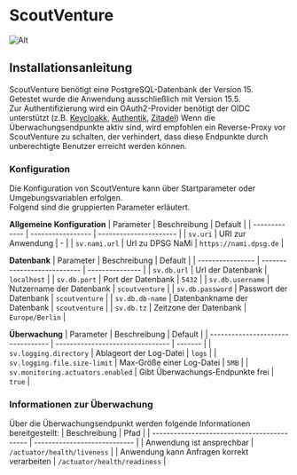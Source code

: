 # ScoutVenture

![Alt](https://repobeats.axiom.co/api/embed/3046a12e61b09e8f22a5835d1bb43fc6a383de9e.svg "Repobeats analytics image")

## Installationsanleitung

ScoutVenture benötigt eine PostgreSQL-Datenbank der Version 15. <br/>
Getestet wurde die Anwendung ausschließlich mit Version 15.5. <br/>
Zur Authentifizierung wird ein OAuth2-Provider benötigt der OIDC unterstützt (z.B. [Keycloakk](https://github.com/keycloak/keycloak), [Authentik](https://github.com/goauthentik/authentik), [Zitadel](https://github.com/zitadel/zitadel))
Wenn die Überwachungsendpunkte aktiv sind, wird empfohlen ein Reverse-Proxy vor ScoutVenture zu schalten, der verhindert, dass diese Endpunkte durch unberechtigte Benutzer erreicht werden können.


### Konfiguration
Die Konfiguration von ScoutVenture kann über Startparameter oder Umgebungsvariablen erfolgen. <br/>
Folgend sind die gruppierten Parameter erläutert. <br/>

**Allgemeine Konfiguration**
| Parameter     | Beschreibung      | Default                |
| ------------- | ----------------- | ---------------------- |
| `sv.uri`      | URI zur Anwendung | -                      |
| `sv.nami.url` | Url zu DPSG NaMi  | `https://nami.dpsg.de` |

**Datenbank**
| Parameter        | Beschreibung                | Default         |
| ---------------- | --------------------------- | --------------- |
| `sv.db.url`      | Url der Datenbank           | `localhost`     |
| `sv.db.port`     | Port der Datenbank          | `5432`          |
| `sv.db.username` | Nutzername der Datenbank    | `scoutventure`  |
| `sv.db.password` | Passwort der Datenbank      | `scoutventure`  |
| `sv.db.db-name`  | Datenbankname der Datenbank | `scoutventure`  |
| `sv.db.tz`       | Zeitzone der Datenbank      | `Europe/Berlin` |

**Überwachung**
| Parameter                         | Beschreibung                     | Default |
| --------------------------------- | -------------------------------- | ------- |
| `sv.logging.directory`            | Ablageort der Log-Datei          | `logs`  |
| `sv.logging.file.size-limit`      | Max-Größe einer Log-Datei        | `5MB`   |
| `sv.monitoring.actuators.enabled` | Gibt Überwachungs-Endpunkte frei | `true`  |

### Informationen zur Überwachung

Über die Überwachungsendpunkt werden folgende Informationen bereitgestellt:
| Beschreibung                                | Pfad                         |
| ------------------------------------------- | ---------------------------- |
| Anwendung ist ansprechbar                   | `/actuator/health/liveness`  |
| Anwendung kann Anfragen korrekt verarbeiten | `/actuator/health/readiness` |
